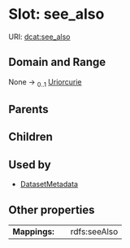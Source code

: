 
# Slot: see_also




URI: [dcat:see_also](http://www.w3.org/ns/dcat#see_also)


## Domain and Range

None &#8594;  <sub>0..1</sub> [Uriorcurie](types/Uriorcurie.md)

## Parents


## Children


## Used by

 * [DatasetMetadata](DatasetMetadata.md)

## Other properties

|  |  |  |
| --- | --- | --- |
| **Mappings:** | | rdfs:seeAlso |


